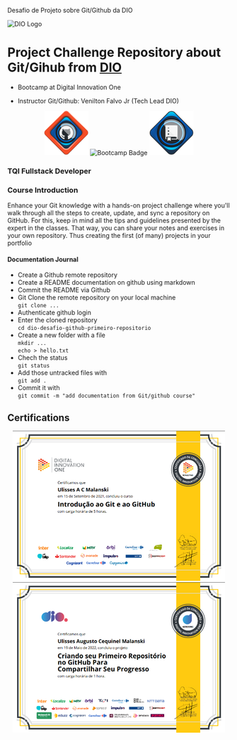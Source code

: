 Desafio de Projeto sobre Git/Github da DIO 
  
<img alt="DIO Logo" title="DIO logo" width="100px" src="https://hermes.digitalinnovation.one/assets/diome/logo.svg">

# Project Challenge Repository about Git/Gihub from [DIO](https://web.dio.me)  


- Bootcamp at Digital Innovation One  
 
- Instructor Git/Github: Venilton Falvo Jr (Tech Lead DIO)

<div align="center">
<img alt="Github Intro Course badge" title="Github Intro Course badge" width="100px" src="diologo.png">
<img alt="Bootcamp Badge" title="Bootcamp Badge" width="100px" src="https://hermes.digitalinnovation.one/tracks/3c8be628-5138-4b63-9cfa-e5313cc03103.png">
<img alt="Create Repository Course badge" title="Create Repository Course badge" width="100px" src="diologo2.png">
</div>
  
### TQI Fullstack Developer

### Course Introduction  
Enhance your Git knowledge with a hands-on project challenge where you'll walk through all the steps to create, update, and sync a repository on GitHub. For this, keep in mind all the tips and guidelines presented by the expert in the classes. That way, you can share your notes and exercises in your own repository. Thus creating the first (of many) projects in your portfolio

#### Documentation Journal  
  
- Create a Github remote repository
- Create a README documentation on github using markdown  
- Commit the README via Github  
- Git Clone the remote repository on your local machine  
`git clone ...`
- Authenticate github login 
- Enter the cloned repository  
`cd dio-desafio-github-primeiro-repositorio`
- Create a new folder with a file  
`mkdir ...`  
`echo > hello.txt`  
- Chech the status  
`git status`
- Add those untracked files with  
`git add .`
- Commit it with  
`git commit -m "add documentation from Git/github course"`
  
## Certifications  
   
<div align="center">
<img width="480px" alt="Github Intro Course certification" title="Github Intro Course certification" src="certif.png">
<img width="480px" alt="Create REpository Course certification" title="Create REpository Course certification" src="certif2.png">
</div>
    
